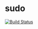 # sudo

[![Build Status](https://cloud.drone.io/api/badges/rolehippie/sudo/status.svg)](https://cloud.drone.io/rolehippie/mdadm)
